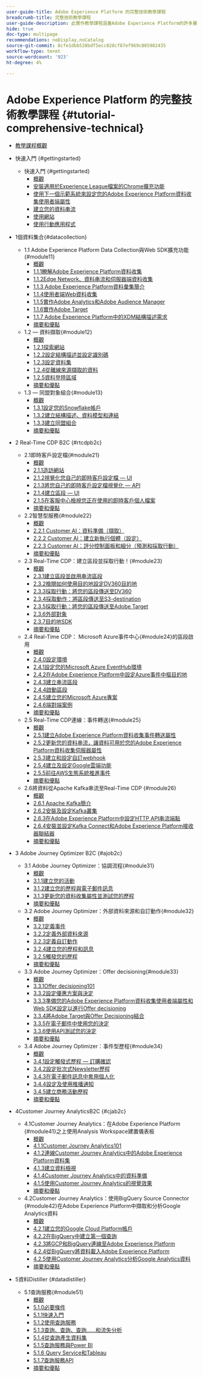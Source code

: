 ```yaml
---
user-guide-title: Adobe Experience Platform 的完整技術教學課程
breadcrumb-title: 完整技術教學課程
user-guide-description: 此實作教學課程涵蓋Adobe Experience Platform的許多層面，包括與協力廠商系統的連線。
hide: true
doc-type: multipage
recommendations: noDisplay,noCatalog
source-git-commit: 8cfe1dbb528bdf5ecc828cf67ef969c885982435
workflow-type: tm+mt
source-wordcount: '923'
ht-degree: 4%

---
```



# Adobe Experience Platform 的完整技術教學課程 {#tutorial-comprehensive-technical}

+ [教學課程概觀](/help/tutorial-comprehensive-technical/overview.md)

+ 快速入門 {#gettingstarted}
   + 快速入門 {#gettingstarted}
      + [概觀](/help/tutorial-comprehensive-technical/modules/gettingstarted/gettingstarted/getting-started.md)
      + [安裝適用於Experience League檔案的Chrome擴充功能](/help/tutorial-comprehensive-technical/modules/gettingstarted/gettingstarted/ex1.md)
      + [使用下一個示範系統來設定您的Adobe Experience Platform資料收集使用者端屬性](/help/tutorial-comprehensive-technical/modules/gettingstarted/gettingstarted/ex2.md)
      + [建立您的資料串流](/help/tutorial-comprehensive-technical/modules/gettingstarted/gettingstarted/ex3.md)
      + [使用網站](/help/tutorial-comprehensive-technical/modules/gettingstarted/gettingstarted/ex4.md)
      + [使用行動應用程式](/help/tutorial-comprehensive-technical/modules/gettingstarted/gettingstarted/ex5.md)

+ 1個資料集合{#datacollection}
   + 1.1 Adobe Experience Platform Data Collection與Web SDK擴充功能{#module11}
      + [概觀](/help/tutorial-comprehensive-technical/modules/datacollection/module1.1/data-ingestion-launch-web-sdk.md)
      + [1.1.1瞭解Adobe Experience Platform資料收集](/help/tutorial-comprehensive-technical/modules/datacollection/module1.1/ex1.md)
      + [1.1.2Edge Network、資料串流和伺服器端資料收集](/help/tutorial-comprehensive-technical/modules/datacollection/module1.1/ex2.md)
      + [1.1.3 Adobe Experience Platform資料彙集簡介](/help/tutorial-comprehensive-technical/modules/datacollection/module1.1/ex3.md)
      + [1.1.4使用者端Web資料收集](/help/tutorial-comprehensive-technical/modules/datacollection/module1.1/ex4.md)
      + [1.1.5實作Adobe Analytics和Adobe Audience Manager](/help/tutorial-comprehensive-technical/modules/datacollection/module1.1/ex5.md)
      + [1.1.6實作Adobe Target](/help/tutorial-comprehensive-technical/modules/datacollection/module1.1/ex6.md)
      + [1.1.7 Adobe Experience Platform中的XDM結構描述需求](/help/tutorial-comprehensive-technical/modules/datacollection/module1.1/ex7.md)
      + [摘要和優點](/help/tutorial-comprehensive-technical/modules/datacollection/module1.1/summary.md)
   + 1.2 — 資料擷取{#module12}
      + [概觀](/help/tutorial-comprehensive-technical/modules/datacollection/module1.2/data-ingestion.md)
      + [1.2.1探索網站](/help/tutorial-comprehensive-technical/modules/datacollection/module1.2/ex1.md)
      + [1.2.2設定結構描述並設定識別碼](/help/tutorial-comprehensive-technical/modules/datacollection/module1.2/ex2.md)
      + [1.2.3設定資料集](/help/tutorial-comprehensive-technical/modules/datacollection/module1.2/ex3.md)
      + [1.2.4從離線來源擷取的資料](/help/tutorial-comprehensive-technical/modules/datacollection/module1.2/ex4.md)
      + [1.2.5資料登陸區域](/help/tutorial-comprehensive-technical/modules/datacollection/module1.2/ex5.md)
      + [摘要和優點](/help/tutorial-comprehensive-technical/modules/datacollection/module1.2/summary.md)
   + 1.3 — 同盟對象組合{#module13}
      + [概觀](/help/tutorial-comprehensive-technical/modules/datacollection/module1.3/fac.md)
      + [1.3.1設定您的Snowflake帳戶](/help/tutorial-comprehensive-technical/modules/datacollection/module1.3/ex1.md)
      + [1.3.2建立結構描述、資料模型和連結](/help/tutorial-comprehensive-technical/modules/datacollection/module1.3/ex2.md)
      + [1.3.3建立同盟組合](/help/tutorial-comprehensive-technical/modules/datacollection/module1.3/ex3.md)
      + [摘要和優點](/help/tutorial-comprehensive-technical/modules/datacollection/module1.3/summary.md)

+ 2 Real-Time CDP B2C {#rtcdpb2c}
   + 2.1即時客戶設定檔{#module21}
      + [概觀](/help/tutorial-comprehensive-technical/modules/rtcdp-b2c/module2.1/real-time-customer-profile.md)
      + [2.1.1造訪網站](/help/tutorial-comprehensive-technical/modules/rtcdp-b2c/module2.1/ex1.md)
      + [2.1.2視覺化您自己的即時客戶設定檔 — UI](/help/tutorial-comprehensive-technical/modules/rtcdp-b2c/module2.1/ex2.md)
      + [2.1.3將您自己的即時客戶設定檔視覺化 — API](/help/tutorial-comprehensive-technical/modules/rtcdp-b2c/module2.1/ex3.md)
      + [2.1.4建立區段 — UI](/help/tutorial-comprehensive-technical/modules/rtcdp-b2c/module2.1/ex4.md)
      + [2.1.5在客服中心檢視您正在使用的即時客戶個人檔案](/help/tutorial-comprehensive-technical/modules/rtcdp-b2c/module2.1/ex5.md)
      + [摘要和優點](/help/tutorial-comprehensive-technical/modules/rtcdp-b2c/module2.1/summary.md)
   + 2.2智慧型服務{#module22}
      + [概觀](/help/tutorial-comprehensive-technical/modules/rtcdp-b2c/module2.2/intelligent-services.md)
      + [2.2.1 Customer AI：資料準備（擷取）](/help/tutorial-comprehensive-technical/modules/rtcdp-b2c/module2.2/ex1.md)
      + [2.2.2 Customer AI：建立新執行個體（設定）](/help/tutorial-comprehensive-technical/modules/rtcdp-b2c/module2.2/ex2.md)
      + [2.2.3 Customer AI：評分控制面板和細分（預測和採取行動）](/help/tutorial-comprehensive-technical/modules/rtcdp-b2c/module2.2/ex3.md)
      + [摘要和優點](/help/tutorial-comprehensive-technical/modules/rtcdp-b2c/module2.2/summary.md)
   + 2.3 Real-Time CDP：建立區段並採取行動！{#module23}
      + [概觀](/help/tutorial-comprehensive-technical/modules/rtcdp-b2c/module2.3/real-time-cdp-build-a-segment-take-action.md)
      + [2.3.1建立區段並啟用串流區段](/help/tutorial-comprehensive-technical/modules/rtcdp-b2c/module2.3/ex1.md)
      + [2.3.2檢閱如何使用目的地設定DV360目的地](/help/tutorial-comprehensive-technical/modules/rtcdp-b2c/module2.3/ex2.md)
      + [2.3.3採取行動：將您的區段傳送至DV360](/help/tutorial-comprehensive-technical/modules/rtcdp-b2c/module2.3/ex3.md)
      + [2.3.4採取動作：將區段傳送至S3-destination](/help/tutorial-comprehensive-technical/modules/rtcdp-b2c/module2.3/ex4.md)
      + [2.3.5採取行動：將您的區段傳送至Adobe Target](/help/tutorial-comprehensive-technical/modules/rtcdp-b2c/module2.3/ex5.md)
      + [2.3.6外部對象](/help/tutorial-comprehensive-technical/modules/rtcdp-b2c/module2.3/ex6.md)
      + [2.3.7目的地SDK](/help/tutorial-comprehensive-technical/modules/rtcdp-b2c/module2.3/ex7.md)
      + [摘要和優點](/help/tutorial-comprehensive-technical/modules/rtcdp-b2c/module2.3/summary.md)
   + 2.4 Real-Time CDP： Microsoft Azure事件中心{#module24}的區段啟用
      + [概觀](/help/tutorial-comprehensive-technical/modules/rtcdp-b2c/module2.4/segment-activation-microsoft-azure-eventhub.md)
      + [2.4.0設定環境](/help/tutorial-comprehensive-technical/modules/rtcdp-b2c/module2.4/ex0.md)
      + [2.4.1設定您的Microsoft Azure EventHub環境](/help/tutorial-comprehensive-technical/modules/rtcdp-b2c/module2.4/ex1.md)
      + [2.4.2在Adobe Experience Platform中設定Azure事件中樞目的地](/help/tutorial-comprehensive-technical/modules/rtcdp-b2c/module2.4/ex2.md)
      + [2.4.3建立串流區段](/help/tutorial-comprehensive-technical/modules/rtcdp-b2c/module2.4/ex3.md)
      + [2.4.4啟動區段](/help/tutorial-comprehensive-technical/modules/rtcdp-b2c/module2.4/ex4.md)
      + [2.4.5建立您的Microsoft Azure專案](/help/tutorial-comprehensive-technical/modules/rtcdp-b2c/module2.4/ex5.md)
      + [2.4.6端對端案例](/help/tutorial-comprehensive-technical/modules/rtcdp-b2c/module2.4/ex6.md)
      + [摘要和優點](/help/tutorial-comprehensive-technical/modules/rtcdp-b2c/module2.4/summary.md)
   + 2.5 Real-Time CDP連線：事件轉送{#module25}
      + [概觀](/help/tutorial-comprehensive-technical/modules/rtcdp-b2c/module2.5/aep-data-collection-ssf.md)
      + [2.5.1建立Adobe Experience Platform資料收集事件轉送屬性](/help/tutorial-comprehensive-technical/modules/rtcdp-b2c/module2.5/ex1.md)
      + [2.5.2更新您的資料串流，讓資料可用於您的Adobe Experience Platform資料收集伺服器屬性](/help/tutorial-comprehensive-technical/modules/rtcdp-b2c/module2.5/ex2.md)
      + [2.5.3建立和設定自訂webhook](/help/tutorial-comprehensive-technical/modules/rtcdp-b2c/module2.5/ex3.md)
      + [2.5.4建立及設定Google雲端功能](/help/tutorial-comprehensive-technical/modules/rtcdp-b2c/module2.5/ex4.md)
      + [2.5.5前往AWS生態系統推進事件](/help/tutorial-comprehensive-technical/modules/rtcdp-b2c/module2.5/ex5.md)
      + [摘要和優點](/help/tutorial-comprehensive-technical/modules/rtcdp-b2c/module2.5/summary.md)
   + 2.6將資料從Apache Kafka串流至Real-Time CDP {#module26}
      + [概觀](/help/tutorial-comprehensive-technical/modules/rtcdp-b2c/module2.6/aep-apache-kafka.md)
      + [2.6.1 Apache Kafka簡介](/help/tutorial-comprehensive-technical/modules/rtcdp-b2c/module2.6/ex1.md)
      + [2.6.2安裝及設定Kafka叢集](/help/tutorial-comprehensive-technical/modules/rtcdp-b2c/module2.6/ex2.md)
      + [2.6.3在Adobe Experience Platform中設定HTTP API串流端點](/help/tutorial-comprehensive-technical/modules/rtcdp-b2c/module2.6/ex3.md)
      + [2.6.4安裝並設定Kafka Connect和Adobe Experience Platform接收器聯結器](/help/tutorial-comprehensive-technical/modules/rtcdp-b2c/module2.6/ex4.md)
      + [摘要和優點](/help/tutorial-comprehensive-technical/modules/rtcdp-b2c/module2.6/summary.md)

+ 3 Adobe Journey Optimizer B2C {#ajob2c}
   + 3.1 Adobe Journey Optimizer：協調流程{#module31}
      + [概觀](/help/tutorial-comprehensive-technical/modules/ajo-b2c/module3.1/journey-orchestration-create-account.md)
      + [3.1.1建立您的活動](/help/tutorial-comprehensive-technical/modules/ajo-b2c/module3.1/ex1.md)
      + [3.1.2建立您的歷程與電子郵件訊息](/help/tutorial-comprehensive-technical/modules/ajo-b2c/module3.1/ex2.md)
      + [3.1.3更新您的資料收集屬性並測試您的歷程](/help/tutorial-comprehensive-technical/modules/ajo-b2c/module3.1/ex3.md)
      + [摘要和優點](/help/tutorial-comprehensive-technical/modules/ajo-b2c/module3.1/summary.md)
   + 3.2 Adobe Journey Optimizer：外部資料來源和自訂動作{#module32}
      + [概觀](/help/tutorial-comprehensive-technical/modules/ajo-b2c/module3.2/journey-orchestration-external-weather-api-sms.md)
      + [3.2.1定義事件](/help/tutorial-comprehensive-technical/modules/ajo-b2c/module3.2/ex1.md)
      + [3.2.2定義外部資料來源](/help/tutorial-comprehensive-technical/modules/ajo-b2c/module3.2/ex2.md)
      + [3.2.3定義自訂動作](/help/tutorial-comprehensive-technical/modules/ajo-b2c/module3.2/ex3.md)
      + [3.2.4建立您的歷程和訊息](/help/tutorial-comprehensive-technical/modules/ajo-b2c/module3.2/ex4.md)
      + [3.2.5觸發您的歷程](/help/tutorial-comprehensive-technical/modules/ajo-b2c/module3.2/ex5.md)
      + [摘要和優點](/help/tutorial-comprehensive-technical/modules/ajo-b2c/module3.2/summary.md)
   + 3.3 Adobe Journey Optimizer：Offer decisioning{#module33}
      + [概觀](/help/tutorial-comprehensive-technical/modules/ajo-b2c/module3.3/offer-decisioning.md)
      + [3.3.1Offer decisioning101](/help/tutorial-comprehensive-technical/modules/ajo-b2c/module3.3/ex1.md)
      + [3.3.2設定優惠方案與決定](/help/tutorial-comprehensive-technical/modules/ajo-b2c/module3.3/ex2.md)
      + [3.3.3準備您的Adobe Experience Platform資料收集使用者端屬性和Web SDK設定以進行Offer decisioning](/help/tutorial-comprehensive-technical/modules/ajo-b2c/module3.3/ex3.md)
      + [3.3.4將Adobe Target與Offer Decisioning結合](/help/tutorial-comprehensive-technical/modules/ajo-b2c/module3.3/ex4.md)
      + [3.3.5在電子郵件中使用您的決定](/help/tutorial-comprehensive-technical/modules/ajo-b2c/module3.3/ex5.md)
      + [3.3.6使用API測試您的決定](/help/tutorial-comprehensive-technical/modules/ajo-b2c/module3.3/ex6.md)
      + [摘要和優點](/help/tutorial-comprehensive-technical/modules/ajo-b2c/module3.3/summary.md)
   + 3.4 Adobe Journey Optimizer：事件型歷程{#module34}
      + [概觀](/help/tutorial-comprehensive-technical/modules/ajo-b2c/module3.4/journeyoptimizer.md)
      + [3.4.1設定觸發式歷程 — 訂購確認](/help/tutorial-comprehensive-technical/modules/ajo-b2c/module3.4/ex1.md)
      + [3.4.2設定批次式Newsletter歷程](/help/tutorial-comprehensive-technical/modules/ajo-b2c/module3.4/ex2.md)
      + [3.4.3在電子郵件訊息中套用個人化](/help/tutorial-comprehensive-technical/modules/ajo-b2c/module3.4/ex3.md)
      + [3.4.4設定及使用推播通知](/help/tutorial-comprehensive-technical/modules/ajo-b2c/module3.4/ex4.md)
      + [3.4.5建立商務活動歷程](/help/tutorial-comprehensive-technical/modules/ajo-b2c/module3.4/ex5.md)
      + [摘要和優點](/help/tutorial-comprehensive-technical/modules/ajo-b2c/module3.4/summary.md)

+ 4Customer Journey AnalyticsB2C {#cjab2c}
   + 4.1Customer Journey Analytics：在Adobe Experience Platform {#module41}之上使用Analysis Workspace建置儀表板
      + [概觀](/help/tutorial-comprehensive-technical/modules/cja-b2c/module4.1/customer-journey-analytics-build-a-dashboard.md)
      + [4.1.1Customer Journey Analytics101](/help/tutorial-comprehensive-technical/modules/cja-b2c/module4.1/ex1.md)
      + [4.1.2連線Customer Journey Analytics中的Adobe Experience Platform資料集](/help/tutorial-comprehensive-technical/modules/cja-b2c/module4.1/ex2.md)
      + [4.1.3建立資料檢視](/help/tutorial-comprehensive-technical/modules/cja-b2c/module4.1/ex3.md)
      + [4.1.4Customer Journey Analytics中的資料準備](/help/tutorial-comprehensive-technical/modules/cja-b2c/module4.1/ex4.md)
      + [4.1.5使用Customer Journey Analytics的視覺效果](/help/tutorial-comprehensive-technical/modules/cja-b2c/module4.1/ex5.md)
      + [摘要和優點](/help/tutorial-comprehensive-technical/modules/cja-b2c/module4.1/summary.md)
   + 4.2Customer Journey Analytics：使用BigQuery Source Connector {#module42}在Adobe Experience Platform中擷取和分析Google Analytics資料
      + [概觀](/help/tutorial-comprehensive-technical/modules/cja-b2c/module4.2/customer-journey-analytics-bigquery-gcp.md)
      + [4.2.1建立您的Google Cloud Platform帳戶](/help/tutorial-comprehensive-technical/modules/cja-b2c/module4.2/ex1.md)
      + [4.2.2在BigQuery中建立第一個查詢](/help/tutorial-comprehensive-technical/modules/cja-b2c/module4.2/ex2.md)
      + [4.2.3將GCP和BigQuery連線至Adobe Experience Platform](/help/tutorial-comprehensive-technical/modules/cja-b2c/module4.2/ex3.md)
      + [4.2.4從BigQuery將資料載入Adobe Experience Platform](/help/tutorial-comprehensive-technical/modules/cja-b2c/module4.2/ex4.md)
      + [4.2.5使用Customer Journey Analytics分析Google Analytics資料](/help/tutorial-comprehensive-technical/modules/cja-b2c/module4.2/ex5.md)
      + [摘要和優點](/help/tutorial-comprehensive-technical/modules/cja-b2c/module4.2/summary.md)

+ 5資料Distiller {#datadistiller}
   + 5.1查詢服務{#module51}
      + [概觀](/help/tutorial-comprehensive-technical/modules/datadistiller/module5.1/query-service.md)
      + [5.1.0必要條件](/help/tutorial-comprehensive-technical/modules/datadistiller/module5.1/ex0.md)
      + [5.1.1快速入門](/help/tutorial-comprehensive-technical/modules/datadistiller/module5.1/ex1.md)
      + [5.1.2使用查詢服務](/help/tutorial-comprehensive-technical/modules/datadistiller/module5.1/ex2.md)
      + [5.1.3查詢、查詢、查詢……和流失分析](/help/tutorial-comprehensive-technical/modules/datadistiller/module5.1/ex3.md)
      + [5.1.4從查詢產生資料集](/help/tutorial-comprehensive-technical/modules/datadistiller/module5.1/ex4.md)
      + [5.1.5查詢服務與Power BI](/help/tutorial-comprehensive-technical/modules/datadistiller/module5.1/ex5.md)
      + [5.1.6 Query Service和Tableau](/help/tutorial-comprehensive-technical/modules/datadistiller/module5.1/ex6.md)
      + [5.1.7查詢服務API](/help/tutorial-comprehensive-technical/modules/datadistiller/module5.1/ex7.md)
      + [摘要和優點](/help/tutorial-comprehensive-technical/modules/datadistiller/module5.1/summary.md)





